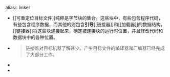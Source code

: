 alias:: linker

- [[可重定位目标文件]]纯粹是字节块的集合。这些块中，有些包含程序代码，有些包含程序数据，而其他的则包含**引导**[[链接器]]和[[加载器]]的数据结构。
  [[链接器]]将这些块连接起来，确定被连接块的运行时位置，并且修改代码和数据块中的各种位置。
- > 链接器对目标机器了解甚少。产生目标文件的编译器和汇编器已经完成了大部分工作。
-
-